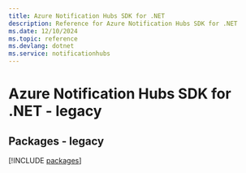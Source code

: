 ```yaml
---
title: Azure Notification Hubs SDK for .NET
description: Reference for Azure Notification Hubs SDK for .NET
ms.date: 12/10/2024
ms.topic: reference
ms.devlang: dotnet
ms.service: notificationhubs
---
```

# Azure Notification Hubs SDK for .NET - legacy
## Packages - legacy
[!INCLUDE [packages](notification-hubs-index.md)]